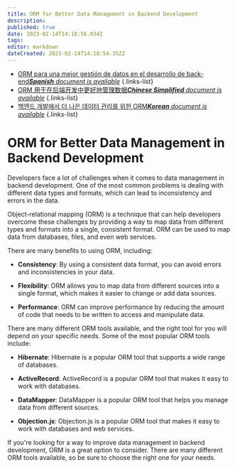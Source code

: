```yaml
---
title: ORM for Better Data Management in Backend Development
description: 
published: true
date: 2023-02-14T14:18:56.034Z
tags: 
editor: markdown
dateCreated: 2023-02-14T14:18:54.352Z
---
```


- [ORM para una mejor gestión de datos en el desarrollo de back-end***Spanish** document is available*](/es/Knowledge-base/Backend/orm-for-better-data-management-in-backend-development)
{.links-list}
- [ORM 用于在后端开发中更好地管理数据***Chinese Simplified** document is available*](/zh/Knowledge-base/Backend/orm-for-better-data-management-in-backend-development)
{.links-list}
- [백엔드 개발에서 더 나은 데이터 관리를 위한 ORM***Korean** document is available*](/ko/Knowledge-base/Backend/orm-for-better-data-management-in-backend-development)
{.links-list}


# ORM for Better Data Management in Backend Development

Developers face a lot of challenges when it comes to data management in backend development. One of the most common problems is dealing with different data types and formats, which can lead to inconsistency and errors in the data.

Object-relational mapping (ORM) is a technique that can help developers overcome these challenges by providing a way to map data from different types and formats into a single, consistent format. ORM can be used to map data from databases, files, and even web services.

There are many benefits to using ORM, including:

- **Consistency**: By using a consistent data format, you can avoid errors and inconsistencies in your data.

- **Flexibility**: ORM allows you to map data from different sources into a single format, which makes it easier to change or add data sources.

- **Performance**: ORM can improve performance by reducing the amount of code that needs to be written to access and manipulate data.

There are many different ORM tools available, and the right tool for you will depend on your specific needs. Some of the most popular ORM tools include:

- **Hibernate**: Hibernate is a popular ORM tool that supports a wide range of databases.

- **ActiveRecord**: ActiveRecord is a popular ORM tool that makes it easy to work with databases.

- **DataMapper**: DataMapper is a popular ORM tool that helps you manage data from different sources.

- **Objection.js**: Objection.js is a popular ORM tool that makes it easy to work with databases and web services.

If you're looking for a way to improve data management in backend development, ORM is a great option to consider. There are many different ORM tools available, so be sure to choose the right one for your needs.